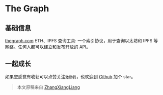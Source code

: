 # The Graph

## 基础信息

[thegraph.com](https://thegraph.com/) ETH、IPFS 查询工具: 一个索引协议，用于查询以太坊和 IPFS 等网络。任何人都可以建立和发布开放的 API。

## 一起成长

如果您感觉有收获可以点赞关注`激励我`，也欢迎到 [Github](https://github.com/zhangxiangliang/blockchain-101) 加个 star。

> 本文原稿来自 [ZhangXiangLiang](https://github.com/zhangxiangliang)
